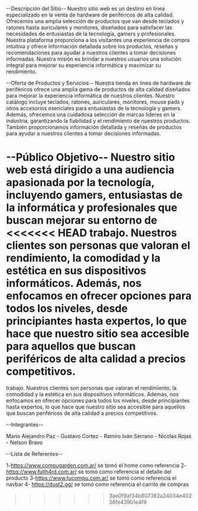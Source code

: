 --Descripción del Sitio--
Nuestro sitio web es un destino en línea especializado en la venta de hardware de periféricos de alta calidad. Ofrecemos una amplia selección de productos que van desde teclados y
ratones hasta auriculares y monitores, diseñados para satisfacer las necesidades de entusiastas de la tecnología, gamers y profesionales. Nuestra plataforma proporciona a los
visitantes una experiencia de compra intuitiva y ofrece información detallada sobre los productos, reseñas y recomendaciones para ayudar a nuestros clientes a tomar decisiones
informadas. Nuestra misión es brindar a nuestros usuarios una solución integral para mejorar su experiencia informática y maximizar su rendimiento.

--Oferta de Productos y Servicios--
Nuestra tienda en línea de hardware de periféricos ofrece una amplia gama de productos de alta calidad diseñados para mejorar la experiencia informática de nuestros clientes. Nuestro
catálogo incluye teclados, ratones, auriculares, monitores, mouse pads y otros accesorios esenciales para entusiastas de la tecnología y gamers. Además, ofrecemos una cuidadosa
selección de marcas líderes en la industria, garantizando la fiabilidad y el rendimiento de nuestros productos. También proporcionamos información detallada y reseñas de productos
para ayudar a nuestros clientes a tomar decisiones informadas.

--Público Objetivo--
Nuestro sitio web está dirigido a una audiencia apasionada por la tecnología, incluyendo gamers, entusiastas de la informática y profesionales que buscan mejorar su entorno de
<<<<<<< HEAD
trabajo. Nuestros clientes son personas que valoran el rendimiento, la comodidad y la estética en sus dispositivos informáticos. Además, nos enfocamos en ofrecer opciones para todos los niveles, desde principiantes hasta expertos, lo que hace que nuestro sitio sea accesible para aquellos que buscan periféricos de alta calidad a precios competitivos.
=======
trabajo. Nuestros clientes son personas que valoran el rendimiento, la comodidad y la estética en sus dispositivos informáticos. Además, nos enfocamos en ofrecer opciones para todos
los niveles, desde principiantes hasta expertos, lo que hace que nuestro sitio sea accesible para aquellos que buscan periféricos de alta calidad a precios competitivos.

--Integrantes--

Mario Alejandro Paz - Gustavo Cortez - Ramiro Iván Serrano - Nicolas Rojas - Nelson Bravo

--Lista de Referentes-- 

1-https://www.compugarden.com.ar/  se tomó el home como referencia 
2-https://www.fullh4rd.com.ar/  se tomó como referencia el detalle del producto 
3-https://www.tucompu.com.ar/ se tomó como referencia el navbar
4- https://dust2.gg/ se tomó como referencia el carrito de compras
>>>>>>> 3ae0f9af34b807382a24034e40236fe439b1e4f9
